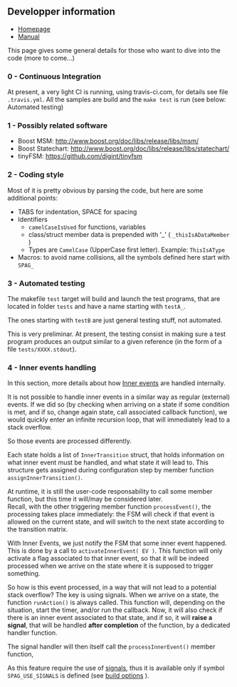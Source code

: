 ## Developper information

- [Homepage](https://github.com/skramm/spaghetti)
- [Manual](spaghetti_manual.md)

This page gives some general details for those who want to dive into the code
(more to come...)

### 0 - Continuous Integration

At present, a very light CI is running, using travis-ci.com, for details see file `.travis.yml`.
All the samples are build and the `make test` is run (see below: Automated testing)


### 1 - Possibly related software

 - Boost MSM: http://www.boost.org/doc/libs/release/libs/msm/
 - Boost Statechart: http://www.boost.org/doc/libs/release/libs/statechart/
 - tinyFSM: https://github.com/digint/tinyfsm


### 2 - Coding style

Most of it is pretty obvious by parsing the code, but here are some additional points:

* TABS for indentation, SPACE for spacing
* Identifiers
  * `camelCaseIsUsed` for functions, variables
  * class/struct member data is prepended with '_' ( `_thisIsADataMember` )
  * Types are `CamelCase` (UpperCase first letter). Example: `ThisIsAType`
* Macros: to avoid name collisions, all the symbols defined here start with `SPAG_`

### 3 - Automated testing

The makefile `test` target will build and launch the test programs, that are located in folder `tests` and have a name starting with `testA_`.

The ones starting with `testB` are just general testing stuff, not automated.

This is very preliminar.
At present, the testing consist in making sure a test program produces an output similar to a given reference
(in the form of a file `tests/XXXX.stdout`).


<a name="inner_events"></a>
### 4 - Inner events handling

In this section, more details about how [Inner events](spaghetti_manual.md#inner_events) are handled internally.

It is not possible to handle inner events in a similar way as regular (external) events.
If we did so (by checking when arriving on a state if some condition is met, and if so, change again state, call associated callback function),
we would quickly enter an infinite recursion loop, that will immediately lead to a stack overflow.

So those events are processed differently.

Each state holds a list of `InnerTransition` struct, that holds information on what inner event must be handled, and what state it will lead to.
This structure gets assigned during configuration step by member function `assignInnerTransition()`.

At runtime, it is still the user-code responsability to call some member function, but this time it will/may be considered later.<br>
Recall, with the other triggering member function `processEvent()`, the processing takes place immediately:
the FSM will check if that event is allowed on the current state, and will switch to the next state according to the transition matrix.<br>

With Inner Events, we just notify the FSM that some inner event happened.
This is done by a call to `activateInnerEvent( EV )`.
This function will only activate a flag associated to that inner event, so that it will be indeed processed when we arrive on the state where it is supposed to trigger something.

So how is this event processed, in a way that will not lead to a potential stack overflow?
The key is using signals.
When we arrive on a state, the function `runAction()` is always called.
This function will, depending on the situation, start the timer, and/or run the callback.
Now, it will also check if there is an inner event associated to that state, and if so, it will
**raise a signal**, that will be handled **after completion** of the function, by a dedicated handler function.

The signal handler will then itself call the `processInnerEvent()` member function,

As this feature require the use of
[signals](https://en.wikipedia.org/wiki/Signal_(IPC)),
thus it is available only if symbol `SPAG_USE_SIGNALS` is defined (see [build options](spaghetti_options.md) ).


